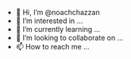 - 👋 Hi, I’m @noachchazzan
- 👀 I’m interested in ...
- 🌱 I’m currently learning ...
- 💞️ I’m looking to collaborate on ...
- 📫 How to reach me ...

<!---
noachchazzan/noachchazzan is a ✨ special ✨ repository because its `README.md` (this file) appears on your GitHub profile.
You can click the Preview link to take a look at your changes.
--->
